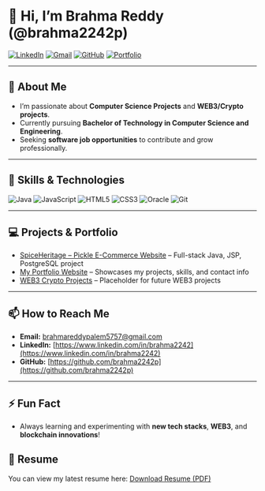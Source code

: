 # 👋 Hi, I’m Brahma Reddy (@brahma2242p)

[![LinkedIn](https://img.shields.io/badge/LinkedIn-Profile-blue?logo=linkedin&logoColor=white)](https://www.linkedin.com/in/brahma2242)
[![Gmail](https://img.shields.io/badge/Gmail-Email-red?logo=gmail&logoColor=white)](mailto:brahmareddypalem5757@gmail.com)
[![GitHub](https://img.shields.io/badge/GitHub-Profile-black?logo=github&logoColor=white)](https://github.com/brahma2242p)
[![Portfolio](https://img.shields.io/badge/Portfolio-Website-blue?style=for-the-badge&logo=googlesites&logoColor=white)](https://www.brahmareddypalam.site/)


---

## 👀 About Me
- I’m passionate about **Computer Science Projects** and **WEB3/Crypto projects**.  
- Currently pursuing **Bachelor of Technology in Computer Science and Engineering**.  
- Seeking **software job opportunities** to contribute and grow professionally.  

---

## 🌱 Skills & Technologies
![Java](https://img.shields.io/badge/Java-17+-orange?logo=java)
![JavaScript](https://img.shields.io/badge/JavaScript-ES6-yellow?logo=javascript)
![HTML5](https://img.shields.io/badge/HTML5-orange?logo=html5)
![CSS3](https://img.shields.io/badge/CSS3-blue?logo=css3)
![Oracle](https://img.shields.io/badge/Oracle-Red?logo=oracle)
![Git](https://img.shields.io/badge/Git-F05032?logo=git&logoColor=white)

---

## 💻 Projects & Portfolio
- [SpiceHeritage – Pickle E-Commerce Website](https://github.com/brahma2242p/E-commerce_For_Pickel_Vendors) – Full-stack Java, JSP, PostgreSQL project  
- [My Portfolio Website](https://www.brahmareddypalam.site/) – Showcases my projects, skills, and contact info  
- [WEB3 Crypto Projects](#) – Placeholder for future WEB3 projects  


---

## 📫 How to Reach Me
- **Email:** brahmareddypalem5757@gmail.com  
- **LinkedIn:** [https://www.linkedin.com/in/brahma2242](https://www.linkedin.com/in/brahma2242)  
- **GitHub:** [https://github.com/brahma2242p](https://github.com/brahma2242p)  

---

## ⚡ Fun Fact
- Always learning and experimenting with **new tech stacks**, **WEB3**, and **blockchain innovations**!
## 📄 Resume
You can view my latest resume here: [Download Resume (PDF)](https://github.com/username/your-repo/raw/main/Palam_Brahma_Reddy_Resume.pdf)

